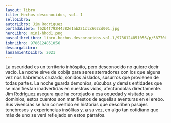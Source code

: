 ```yaml
---
layout: libro
title: Hechos desconocidos, vol. 1
selloLibro: 
autorLibro: Jim Rodriguez
portadaLibro: f62b4f79244382e1ab221dcc662cd001.jpg
heroLibro: mini-hhdd1.png
buscalibreLibro: libro-hechos-desconocidos-vol-1/9786124851056/p/58770611
isbnLibro: 9786124851056
descargaLibro: 
lanzamientoLibro: 2021
---
```

La oscuridad es un territorio inhóspito, pero desconocido no quiere decir vacío. La noche sirve de cobija para seres aterradores con los que alguna vez nos habremos cruzado, sonidos aislados, susurros que provienen de todas partes. La noche guarda demonios, súcubos y demás entidades que se manifiestan inadvertidas en nuestras vidas, afectándolas directamente.
Jim Rodríguez asegura que ha cortejado a esa oquedad y visitado sus dominios, estos cuentos son manifiestos de aquellas aventuras en el erebo. Sus vivencias se han convertido en historias que describen pasajes tenebrosos y experiencias insólitas y, a su vez, en algo tan cotidiano que más de uno se verá reflejado en estos párrafos.